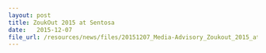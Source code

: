 ```yaml
---
layout: post
title: ZoukOut 2015 at Sentosa
date:   2015-12-07
file_url: /resources/news/files/20151207_Media-Advisory_Zoukout_2015_at_Sentosa.pdf
---
```


